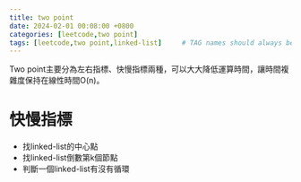 ```yaml
---
title: two point
date: 2024-02-01 00:08:00 +0800 
categories: [leetcode,two point]
tags: [leetcode,two point,linked-list]     # TAG names should always be lowercase
---
```

Two point主要分為左右指標、快慢指標兩種，可以大大降低運算時間，讓時間複雜度保持在線性時間O(n)。

# 快慢指標
* 找linked-list的中心點
* 找linked-list倒數第k個節點
* 判斷一個linked-list有沒有循環